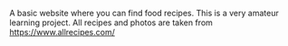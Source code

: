 A basic website where you can find food recipes. This is a very amateur learning project. All recipes and photos are taken from https://www.allrecipes.com/
